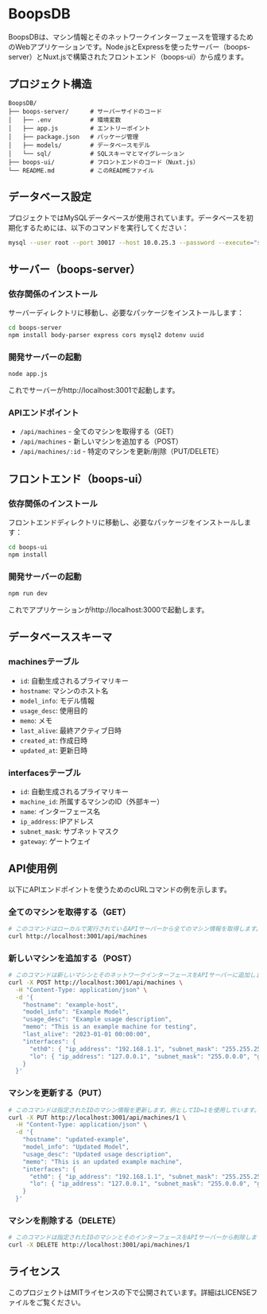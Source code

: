 # BoopsDB

BoopsDBは、マシン情報とそのネットワークインターフェースを管理するためのWebアプリケーションです。Node.jsとExpressを使ったサーバー（boops-server）とNuxt.jsで構築されたフロントエンド（boops-ui）から成ります。

## プロジェクト構造

```
BoopsDB/
├── boops-server/      # サーバーサイドのコード
│   ├── .env           # 環境変数
│   ├── app.js         # エントリーポイント
│   ├── package.json   # パッケージ管理
│   ├── models/        # データベースモデル
│   └── sql/           # SQLスキーマとマイグレーション
├── boops-ui/          # フロントエンドのコード（Nuxt.js）
└── README.md          # このREADMEファイル
```

## データベース設定

プロジェクトではMySQLデータベースが使用されています。データベースを初期化するためには、以下のコマンドを実行してください：

```bash
mysql --user root --port 30017 --host 10.0.25.3 --password --execute="source ./schema.sql"
```

## サーバー（boops-server）

### 依存関係のインストール

サーバーディレクトリに移動し、必要なパッケージをインストールします：

```bash
cd boops-server
npm install body-parser express cors mysql2 dotenv uuid
```

### 開発サーバーの起動

```bash
node app.js
```

これでサーバーがhttp://localhost:3001で起動します。

### APIエンドポイント

- `/api/machines` - 全てのマシンを取得する（GET）
- `/api/machines` - 新しいマシンを追加する（POST）
- `/api/machines/:id` - 特定のマシンを更新/削除（PUT/DELETE）

## フロントエンド（boops-ui）

### 依存関係のインストール

フロントエンドディレクトリに移動し、必要なパッケージをインストールします：

```bash
cd boops-ui
npm install
```

### 開発サーバーの起動

```bash
npm run dev
```

これでアプリケーションがhttp://localhost:3000で起動します。

## データベーススキーマ

### machinesテーブル

- `id`: 自動生成されるプライマリキー
- `hostname`: マシンのホスト名
- `model_info`: モデル情報
- `usage_desc`: 使用目的
- `memo`: メモ
- `last_alive`: 最終アクティブ日時
- `created_at`: 作成日時
- `updated_at`: 更新日時

### interfacesテーブル

- `id`: 自動生成されるプライマリキー
- `machine_id`: 所属するマシンのID（外部キー）
- `name`: インターフェース名
- `ip_address`: IPアドレス
- `subnet_mask`: サブネットマスク
- `gateway`: ゲートウェイ

## API使用例

以下にAPIエンドポイントを使うためのcURLコマンドの例を示します。

### 全てのマシンを取得する（GET）

```bash
# このコマンドはローカルで実行されているAPIサーバーから全てのマシン情報を取得します。
curl http://localhost:3001/api/machines
```

### 新しいマシンを追加する（POST）

```bash
# このコマンドは新しいマシンとそのネットワークインターフェースをAPIサーバーに追加します。
curl -X POST http://localhost:3001/api/machines \
  -H "Content-Type: application/json" \
  -d '{
    "hostname": "example-host",
    "model_info": "Example Model",
    "usage_desc": "Example usage description",
    "memo": "This is an example machine for testing",
    "last_alive": "2023-01-01 00:00:00",
    "interfaces": {
      "eth0": { "ip_address": "192.168.1.1", "subnet_mask": "255.255.255.0", "gateway": "192.168.1.254", "dns_servers": ["8.8.8.8", "8.8.4.4"] },
      "lo": { "ip_address": "127.0.0.1", "subnet_mask": "255.0.0.0", "gateway": "", "dns_servers": [] }
    }
  }'
```

### マシンを更新する（PUT）

```bash
# このコマンドは指定されたIDのマシン情報を更新します。例としてID=1を使用しています。
curl -X PUT http://localhost:3001/api/machines/1 \
  -H "Content-Type: application/json" \
  -d '{
    "hostname": "updated-example",
    "model_info": "Updated Model",
    "usage_desc": "Updated usage description",
    "memo": "This is an updated example machine",
    "interfaces": {
      "eth0": { "ip_address": "192.168.1.1", "subnet_mask": "255.255.255.0", "gateway": "192.168.1.254", "dns_servers": ["8.8.8.8", "8.8.4.4"] },
      "lo": { "ip_address": "127.0.0.1", "subnet_mask": "255.0.0.0", "gateway": "", "dns_servers": [] }
    }
  }'
```

### マシンを削除する（DELETE）

```bash
# このコマンドは指定されたIDのマシンとそのインターフェースをAPIサーバーから削除します。例としてID=1を使用しています。
curl -X DELETE http://localhost:3001/api/machines/1
```

## ライセンス

このプロジェクトはMITライセンスの下で公開されています。詳細はLICENSEファイルをご覧ください。
